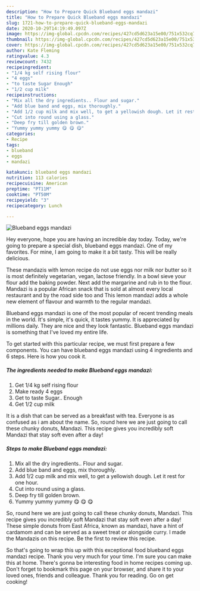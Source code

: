 ```yaml
---
description: "How to Prepare Quick Blueband eggs mandazi"
title: "How to Prepare Quick Blueband eggs mandazi"
slug: 1721-how-to-prepare-quick-blueband-eggs-mandazi
date: 2020-10-29T14:19:49.097Z
image: https://img-global.cpcdn.com/recipes/427cd5d623a15e00/751x532cq70/blueband-eggs-mandazi-recipe-main-photo.jpg
thumbnail: https://img-global.cpcdn.com/recipes/427cd5d623a15e00/751x532cq70/blueband-eggs-mandazi-recipe-main-photo.jpg
cover: https://img-global.cpcdn.com/recipes/427cd5d623a15e00/751x532cq70/blueband-eggs-mandazi-recipe-main-photo.jpg
author: Kate Fleming
ratingvalue: 4.3
reviewcount: 7432
recipeingredient:
- "1/4 kg self rising flour"
- "4 eggs"
- "to taste Sugar Enough"
- "1/2 cup milk"
recipeinstructions:
- "Mix all the dry ingredients.. Flour and sugar."
- "Add blue band and eggs, mix thoroughly."
- "Add 1/2 cup milk and mix well, to get a yellowish dough. Let it rest for one hour."
- "Cut into round using a glass."
- "Deep fry till golden brown."
- "Yummy yummy yummy 😋 😋 😋"
categories:
- Recipe
tags:
- blueband
- eggs
- mandazi

katakunci: blueband eggs mandazi 
nutrition: 113 calories
recipecuisine: American
preptime: "PT11M"
cooktime: "PT50M"
recipeyield: "3"
recipecategory: Lunch

---
```



![Blueband eggs mandazi](https://img-global.cpcdn.com/recipes/427cd5d623a15e00/751x532cq70/blueband-eggs-mandazi-recipe-main-photo.jpg)

Hey everyone, hope you are having an incredible day today. Today, we're going to prepare a special dish, blueband eggs mandazi. One of my favorites. For mine, I am going to make it a bit tasty. This will be really delicious.

These mandazis with lemon recipe do not use eggs nor milk nor butter so it is most definitely vegetarian, vegan, lactose friendly. In a bowl sieve your flour add the baking powder. Next add the margarine and rub in to the flour. Mandazi is a popular African snack that is sold at almost every local restaurant and by the road side too and This lemon mandazi adds a whole new element of flavour and warmth to the regular mandazi.

Blueband eggs mandazi is one of the most popular of recent trending meals in the world. It's simple, it's quick, it tastes yummy. It is appreciated by millions daily. They are nice and they look fantastic. Blueband eggs mandazi is something that I've loved my entire life.


To get started with this particular recipe, we must first prepare a few components. You can have blueband eggs mandazi using 4 ingredients and 6 steps. Here is how you cook it.

<!--inarticleads1-->

##### The ingredients needed to make Blueband eggs mandazi:

1. Get 1/4 kg self rising flour
1. Make ready 4 eggs
1. Get to taste Sugar.. Enough
1. Get 1/2 cup milk


It is a dish that can be served as a breakfast with tea. Everyone is as confused as i am about the name. So, round here we are just going to call these chunky donuts, Mandazi. This recipe gives you incredibly soft Mandazi that stay soft even after a day! 

<!--inarticleads2-->

##### Steps to make Blueband eggs mandazi:

1. Mix all the dry ingredients.. Flour and sugar.
1. Add blue band and eggs, mix thoroughly.
1. Add 1/2 cup milk and mix well, to get a yellowish dough. Let it rest for one hour.
1. Cut into round using a glass.
1. Deep fry till golden brown.
1. Yummy yummy yummy 😋 😋 😋


So, round here we are just going to call these chunky donuts, Mandazi. This recipe gives you incredibly soft Mandazi that stay soft even after a day! These simple donuts from East Africa, known as mandazi, have a hint of cardamom and can be served as a sweet treat or alongside curry. I made the Mandazis on this recipe. Be the first to review this recipe. 

So that's going to wrap this up with this exceptional food blueband eggs mandazi recipe. Thank you very much for your time. I'm sure you can make this at home. There's gonna be interesting food in home recipes coming up. Don't forget to bookmark this page on your browser, and share it to your loved ones, friends and colleague. Thank you for reading. Go on get cooking!

